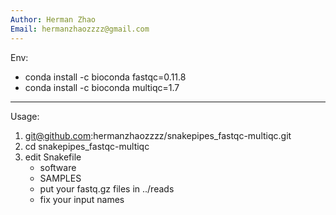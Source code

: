 ```yaml
---
Author: Herman Zhao
Email: hermanzhaozzzz@gmail.com
---
```

Env:
   * conda install -c bioconda fastqc=0.11.8
   * conda install -c bioconda multiqc=1.7
---
Usage:
   1. git@github.com:hermanzhaozzzz/snakepipes_fastqc-multiqc.git
   2. cd snakepipes_fastqc-multiqc
   3. edit Snakefile
       - software
       - SAMPLES
       - put your fastq.gz files in ../reads
       - fix your input names

